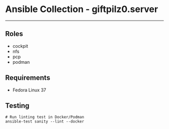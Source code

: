 # Ansible Collection - giftpilz0.server

______________________________________________________________________

## Roles

- cockpit
- nfs
- pcp
- podman

## Requirements

- Fedora Linux 37

## Testing

```
# Run linting test in Docker/Podman
ansible-test sanity --lint --docker
```
